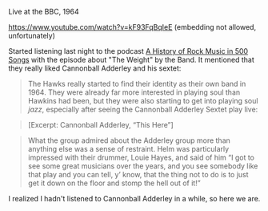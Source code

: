 Live at the BBC, 1964

https://www.youtube.com/watch?v=kF93FqBqIeE (embedding not allowed, unfortunately)

Started listening last night to the podcast [A History of Rock Music in 500 Songs](https://500songs.com/podcast/episode-167-the-weight-by-the-band/#more-1833) with the episode about "The Weight" by the Band. It mentioned that they really liked Cannonball Adderley and his sextet:

> The Hawks really started to find their identity as their own band in 1964. They were already far more interested in playing soul than Hawkins had been, but they were also starting to get into playing soul *jazz*, especially after seeing the Cannonball Adderley Sextet play live:

> [Excerpt: Cannonball Adderley, “This Here”]

> What the group admired about the Adderley group more than anything else was a sense of restraint. Helm was particularly impressed with their drummer, Louie Hayes, and said of him “I got to see some great musicians over the years, and you see somebody like that play and you can tell, y’ know, that the thing not to do is to just get it down on the floor and stomp the hell out of it!”

I realized I hadn't listened to Cannonball Adderley in a while, so here we are.